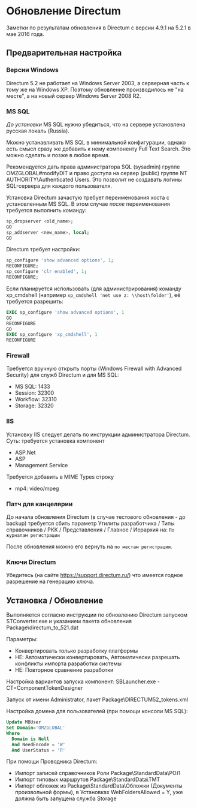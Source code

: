 # Обновление Directum

Заметки по результатам обновления в Directum с версии 4.9.1 на 5.2.1
в мае 2016 года.

## Предварительная настройка

### Версии Windows

Directum 5.2 не работает на Windows Server 2003,
а серверная часть к тому же на Windows XP.
Поэтому обновление производилось не "на месте", а на новый сервер
Windows Server 2008 R2.

### MS SQL

*До установки* MS SQL нужно убедиться, что на сервере установлена русская локаль
(Russia).

Можно устанавливать MS SQL в минимальной конфигурации,
однако есть смысл сразу же добавить к нему компоненту Full Text Search.
Это можно сделать и позже в любое время.

Рекомендуется дать права администратора SQL (sysadmin)
группе OMZGLOBAL\#modifyDIT
и право доступа на сервер (public) группе NT AUTHORITY\Authenticated Users.
Это позволит не создавать логины SQL-сервера для каждого пользователя.

Установка Directum зачастую требует переименования хоста с установленным MS SQL.
В этом случае *после* переименования требуется выполнить команду:

```sql
sp_dropserver <old_name>;
GO
sp_addserver <new_name>, local;
GO
```

Directum требует настройки:

```sql
sp_configure 'show advanced options', 1;
RECONFIGURE;
sp_configure 'clr enabled', 1;
RECONFIGURE;
```

Если планируется использовать (для администрирования) команду xp_cmdshell
(например `xp_cmdshell 'net use z: \\host\folder'`), её требуется разрешить:

```sql
EXEC sp_configure 'show advanced options', 1
GO
RECONFIGURE
GO
EXEC sp_configure 'xp_cmdshell', 1
RECONFIGURE
```

### Firewall

Требуется вручную открыть порты (Windows Firewall with Advanced Security)
для служб Directum и для MS SQL:

  * MS SQL:  1433
  * Session: 32300
  * Workflow:  32310
  * Storage: 32320

### IIS

Установку IIS следует делать по инструкции администратора Directum.
Суть: требуется установка компонент

  * ASP.Net
  * ASP
  * Management Service

Требуется добавить в MIME Types строку

  * mp4: video/mpeg

### Патч для канцелярии

До начала обновления Directum (в случае тестового обновления - до backup)
требуется сбить параметр
Утилиты разработчика / Типы справочников / РКК / Представления / Главное / Иерархия
на: `По журналам регистрации`

После обновления можно его вернуть на `по местам регистрации`.

### Ключи Directum

Убедитесь (на сайте https://support.directum.ru/) что имеется годное разрешение
на генерацию ключа.

## Установка / Обновление  

Выполняется согласно инструкции по обновлению Directum запуском STConverter.exe
и указанием пакета обновления Package\directum_to_521.dat

Параметры:

  * Конвертировать только разработку платформы
  * НЕ: Автоматически конвертировать, Автоматически разрешать конфликты импорта разработки системы
  * НЕ: Повторное сравнение разработки

Настройка вариантов запуска компонент:  SBLauncher.exe -CT=ComponentTokenDesigner

Запуск от имени Administrator, пакет Package\DIRECTUM52_tokens.xml

Настройка домена для пользователей (при помощи консоли MS SQL):

```sql
Update MBUser
Set Domain='OMZGLOBAL'
Where
  Domain is Null
  And NeedEncode = 'W'
  And UserStatus = 'П'
```

При помощи Проводника Directum:

  * Импорт записей справочников Роли Package\StandardData\РОЛ
  * Импорт типовых маршрутов Package\StandardData\ТМТ
  * Импорт обложек из Package\StandardData\Обложки
    (Документы произвольной формы), в Установках WebFoldersAllowed = Y,
    уже должна быть запущена служба Storage
